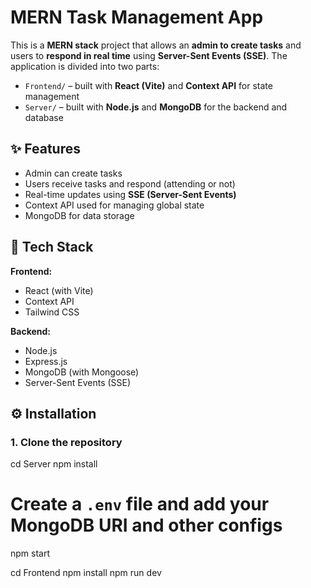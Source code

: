 # MERN Task Management App

This is a **MERN stack** project that allows an **admin to create tasks** and users to **respond in real time** using **Server-Sent Events (SSE)**. The application is divided into two parts:

- `Frontend/` – built with **React (Vite)** and **Context API** for state management
- `Server/` – built with **Node.js** and **MongoDB** for the backend and database

## ✨ Features

- Admin can create tasks
- Users receive tasks and respond (attending or not)
- Real-time updates using **SSE (Server-Sent Events)**
- Context API used for managing global state
- MongoDB for data storage

## 🚀 Tech Stack

**Frontend:**
- React (with Vite)
- Context API
- Tailwind CSS 

**Backend:**
- Node.js
- Express.js
- MongoDB (with Mongoose)
- Server-Sent Events (SSE)

## ⚙️ Installation

### 1. Clone the repository

cd Server
npm install
# Create a `.env` file and add your MongoDB URI and other configs
npm start

cd Frontend
npm install
npm run dev


